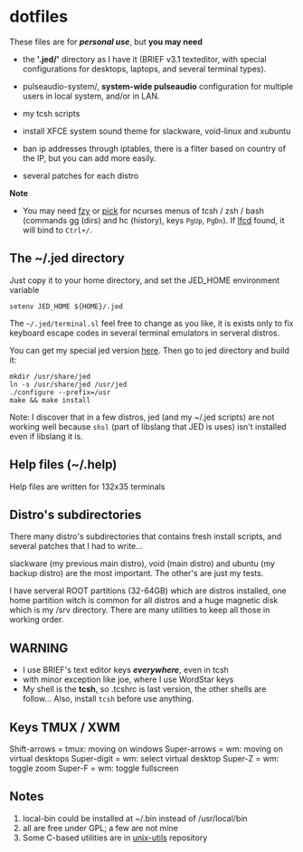# dotfiles

These files are for ***personal use***, but **you may need**

* the **'.jed/'** directory as I have it (BRIEF v3.1 texteditor,
with special configurations for desktops, laptops, and several terminal types).

* pulseaudio-system/, **system-wide pulseaudio** configuration for multiple users in local system, and/or in LAN.

* my tcsh scripts

* install XFCE system sound theme for slackware, void-linux and xubuntu

* ban ip addresses through iptables, there is a filter based on country of the IP, but you can add more easily.

* several patches for each distro

**Note**
* You may need [fzy](https://github.com/jhawthorn/fzy) or [pick](https://github.com/mptre/pick)
for ncurses menus of tcsh / zsh / bash (commands gg (dirs) and hc (history), keys `PgUp`, `PgDn`).
If [lfcd](https://github.com/gokcehan/lf) found, it will bind to `Ctrl+/`.
 
## The ~/.jed directory
Just copy it to your home directory, and set the JED_HOME environment variable
```
setenv JED_HOME ${HOME}/.jed
```

The `~/.jed/terminal.sl` feel free to change as you like, it is exists only to fix keyboard escape codes in several terminal emulators in serveral distros.

You can get my special jed version [here](https://github.com/nereusx/jed). Then go to jed directory and build it:
```
mkdir /usr/share/jed
ln -s /usr/share/jed /usr/jed
./configure --prefix=/usr
make && make install
```

Note: I discover that in a few distros, jed (and my ~/.jed scripts) are not working well because `shsl` (part of libslang that JED is uses) isn't installed even if libslang it is.

## Help files (~/.help)
Help files are written for 132x35 terminals

## Distro's subdirectories
There many distro's subdirectories that contains fresh install scripts, and several patches that I had to write...

slackware (my previous main distro),
void (main distro) and ubuntu (my backup distro) are the most important.
The other's are just my tests.

I have serveral ROOT partitions (32-64GB) which are distros installed,
one home partition witch is common for all distros and a huge magnetic disk which is my /srv directory.
There are many utilities to keep all those in working order.

## WARNING

* I use BRIEF's text editor keys ***everywhere***, even in tcsh
* with minor exception like joe, where I use WordStar keys
* My shell is the **tcsh**, so .tcshrc is last version, the other shells are follow... Also, install `tcsh` before use anything.

## Keys TMUX / XWM

Shift-arrows = tmux: moving on windows
Super-arrows = wm: moving on virtual desktops
Super-digit  = wm: select virtual desktop
Super-Z      = wm: toggle zoom
Super-F      = wm: toggle fullscreen

## Notes
1. local-bin could be installed at ~/.bin instead of /usr/local/bin
1. all are free under GPL; a few are not mine
1. Some C-based utilities are in [unix-utils](https://github.com/nereusx/unix-utils) repository
